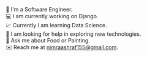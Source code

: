 
🏦 I'm a Software Engineer.<br>
💻 I am currently working on Django.<br>
📈 Currently I am learning Data Science.<br>
🤝 I am looking for help in exploring new technologies.<br>
💬 Ask me about Food or Painting.<br>
✉️ Reach me at nimraashraf155@gmail.com.<br>

